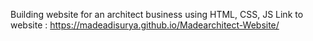 Building website for an architect business using HTML, CSS, JS
Link to website : https://madeadisurya.github.io/Madearchitect-Website/
